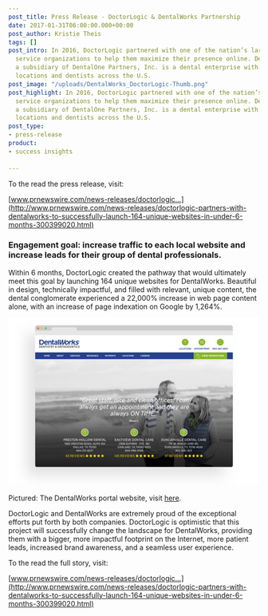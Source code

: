 ```yaml
---
post_title: Press Release - DoctorLogic & DentalWorks Partnership
date: 2017-01-31T06:00:00.000+00:00
post_author: Kristie Theis
tags: []
post_intro: In 2016, DoctorLogic partnered with one of the nation’s largest dental
  service organizations to help them maximize their presence online. DentalWorks,
  a subsidiary of DentalOne Partners, Inc. is a dental enterprise with more than 164
  locations and dentists across the U.S.
post_image: "/uploads/DentalWorks_DoctorLogic-Thumb.png"
post_highlight: In 2016, DoctorLogic partnered with one of the nation’s largest dental
  service organizations to help them maximize their presence online. DentalWorks,
  a subsidiary of DentalOne Partners, Inc. is a dental enterprise with more than 164
  locations and dentists across the U.S.
post_type:
- press-release
product:
- success insights

---
```

To the read the press release, visit:

[www.prnewswire.com/news-releases/doctorlogic…](http://www.prnewswire.com/news-releases/doctorlogic-partners-with-dentalworks-to-successfully-launch-164-unique-websites-in-under-6-months-300399020.html)

### Engagement goal: increase traffic to each local website and increase leads for their group of dental professionals.

Within 6 months, DoctorLogic created the pathway that would ultimately meet this goal by launching 164 unique websites for DentalWorks. Beautiful in design, technically impactful, and filled with relevant, unique content, the dental conglomerate experienced a 22,000% increase in web page content alone, with an increase of page indexation on Google by 1,264%.

![DentalWorks Web Portal](/uploads/DentalWorks_DoctorLogic-Thumb-1.png)

Pictured: The DentalWorks portal website, visit [here](https://dentalworks.com/).

DoctorLogic and DentalWorks are extremely proud of the exceptional efforts put forth by both companies. DoctorLogic is optimistic that this project will successfully change the landscape for DentalWorks, providing them with a bigger, more impactful footprint on the Internet, more patient leads, increased brand awareness, and a seamless user experience.

To the read the full story, visit:

[www.prnewswire.com/news-releases/doctorlogic…](http://www.prnewswire.com/news-releases/doctorlogic-partners-with-dentalworks-to-successfully-launch-164-unique-websites-in-under-6-months-300399020.html)